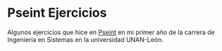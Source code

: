 # Pseint Ejercicios
Algunos ejercicios que hice en [Pseint](https://pseint.sourceforge.net/) en mi primer año de la carrera de Ingeniería en Sistemas en la universidad UNAN-León.
